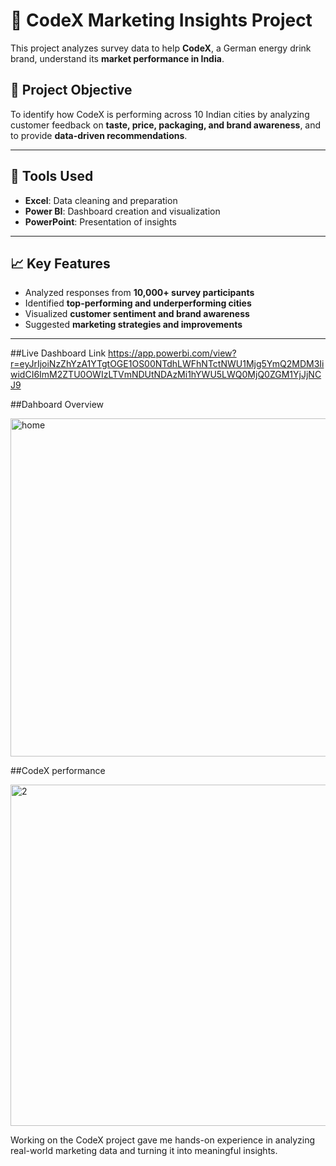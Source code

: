 # 🧃 CodeX Marketing Insights Project

This project analyzes survey data to help **CodeX**, a German energy drink brand, understand its **market performance in India**.

## 📌 Project Objective
To identify how CodeX is performing across 10 Indian cities by analyzing customer feedback on **taste, price, packaging, and brand awareness**, and to provide **data-driven recommendations**.

---

## 📂 Tools Used
- **Excel**: Data cleaning and preparation
- **Power BI**: Dashboard creation and visualization
- **PowerPoint**: Presentation of insights

---

## 📈 Key Features
- Analyzed responses from **10,000+ survey participants**
- Identified **top-performing and underperforming cities**
- Visualized **customer sentiment and brand awareness**
- Suggested **marketing strategies and improvements**
  
---


##Live Dashboard Link
https://app.powerbi.com/view?r=eyJrIjoiNzZhYzA1YTgtOGE1OS00NTdhLWFhNTctNWU1Mjg5YmQ2MDM3IiwidCI6ImM2ZTU0OWIzLTVmNDUtNDAzMi1hYWU5LWQ0MjQ0ZGM1YjJjNCJ9


##Dahboard Overview



<img width="978" height="541" alt="home" src="https://github.com/user-attachments/assets/aad93296-b05f-4e41-a81c-b9f6fbb70cf9" />





##CodeX performance 


<img width="972" height="546" alt="2" src="https://github.com/user-attachments/assets/bbd2bb3b-ef53-4cbf-91a5-17783ead3d0d" />






Working on the CodeX project gave me hands-on experience in analyzing real-world marketing data and turning it into meaningful insights.
